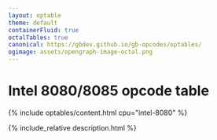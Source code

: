 ```yaml
---
layout: optable
theme: default
containerFluid: true
octalTables: true
canonical: https://gbdev.github.io/gb-opcodes/optables/
ogimage: assets/opengraph-image-octal.png
---
```


<h1>Intel 8080/<span class="variant">8085</span> opcode table<!-- (<a href="{{ "/Opcodes.json" | relative_url }}">JSON</a>)--></h1>

{% include optables/content.html cpu="intel-8080" %}

{% include_relative description.html %}
